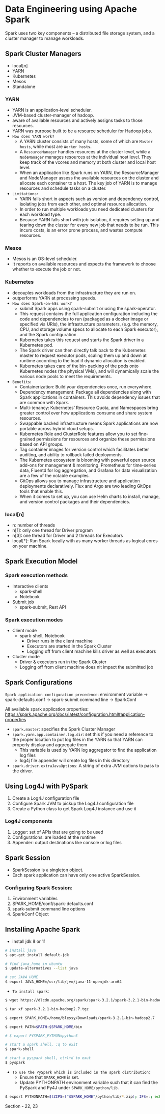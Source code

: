 # Data Engineering using Apache Spark

Spark uses two key components – a distributed file storage system, and a cluster manager to manage workloads.

## Spark Cluster Managers
- local[n]
- YARN
- Kubernetes
- Mesos
- Standalone
### YARN
- YARN is an application-level scheduler.
- JVM-based cluster-manager of hadoop.
- aware of available resources and actively assigns tasks to those resources.
- YARN was purpose built to be a resource scheduler for Hadoop jobs.
- `How does YARN work?`
  - A YARN cluster consists of many hosts, some of which are `Master hosts`, while most are `Worker hosts`. 
  - A `ResourceManager` handles resources at the cluster level, while a `NodeManager` manages resources at the individual host level. They keep track of the vcores and memory at both cluster and local host level.
  - When an application like Spark runs on YARN, the ResourceManager and NodeManager assess the available resources on the cluster and allocate each container to a host. The key job of YARN is to manage resources and schedule tasks on a cluster.
- `Limitations:`
  - YARN falls short in aspects such as version and dependency control, isolating jobs from each other, and optimal resource allocation.
  - In order to run multiple workloads you need dedicated clusters for each workload type.
  - Because YARN falls short with job isolation, it requires setting up and tearing down the cluster for every new job that needs to be run. This incurs costs, is an error prone process, and wastes compute resources. 
### Mesos
- Mesos is an OS-level scheduler.
- It reports on available resources and expects the framework to choose whether to execute the job or not.
### Kubernetes
- decouples workloads from the infrastructure they are run on.
- outperforms YARN at processing speeds.
- `How does Spark-on-k8s work?`
  - submit Spark apps using spark-submit or using the spark-operator.
  - This request contains the full application configuration including the code and dependencies to run (packaged as a docker image or specified via URIs), the infrastructure parameters, (e.g. the memory, CPU, and storage volume specs to allocate to each Spark executor), and the Spark configuration.
  - Kubernetes takes this request and starts the Spark driver in a Kubernetes pod.
  - The Spark driver can then directly talk back to the Kubernetes master to request executor pods, scaling them up and down at runtime according to the load if dynamic allocation is enabled. 
  - Kubernetes takes care of the bin-packing of the pods onto Kubernetes nodes (the physical VMs), and will dynamically scale the various node pools to meet the requirements.
- `Benefits`:
  - Containerization: Build your dependencies once, run everywhere.
  - Dependency management: Package all dependencies along with Spark applications in containers. This avoids dependency issues that are common with Spark.
  - Multi-tenancy: Kubernetes’ Resource Quota, and Namespaces bring greater control over how applications consume and share system resources.
  - Swappable backed infrastructure means Spark applications are now portable across hybrid cloud setups.
  - Kubernetes Role and ClusterRole features allow you to set fine-grained permissions for resources and organize these permissions based on API groups.
  - Tag container images for version control which facilitates better auditing, and ability to rollback failed deployments.
  - The Kubernetes ecosystem is blooming with powerful open source add-ons for management & monitoring. Prometheus for time-series data, Fluentd for log aggregation, and Grafana for data visualization are a few of the notable examples.
  - GitOps allows you to manage infrastructure and application deployments declaratively. Flux and Argo are two leading GitOps tools that enable this.
  - When it comes to set up, you can use Helm charts to install, manage, and version control packages and their dependencies.
### local[n]
- n: number of threads
- n[1]: only one thread for Driver program
- n[3]: one thread for Driver and 2 threads for Executors
- local[*]: Run Spark locally with as many worker threads as logical cores on your machine.

## Spark Execution Model
### Spark execution methods
- Interactive clients
  - spark-shell
  - Notebook
- Submit job
  - spark-submit, Rest API
### Spark execution modes
- Client mode
  - spark-shell, Notebook
    - Driver runs in the client machine
    - Executors are started in the Spark Cluster
    - Logging off from client machine kills driver as well as executors
- Cluster mode
  - Driver & executors run in the Spark Cluster
  - Logging off from client machine does nit impact the submitted job

## Spark Configurations
`Spark application configuration precedence`:
environment variable -> spark-defaults.conf -> spark-submit command line -> SparkConf

All available spark application properties:
https://spark.apache.org/docs/latest/configuration.html#application-properties

- `spark.master`: specifies the Spark Cluster Manager
- `spark.yarn.app.container.log.dir`: set this if you need a reference to the proper location to put log files in the YARN so that YARN can properly display and aggregate them
  - This variable is used by YARN log aggregator to find the application log files
  - log4j file appender will create log files in this directory
- `spark.driver.extraJavaOptions`: A string of extra JVM options to pass to the driver.

## Using Log4J with PySpark
1. Create a Log4J configuration file
2. Configure Spark JVM to pickup the Log4J configuration file
3. Create a Python class to get Spark Log4J instance and use it
### Log4J components
1. Logger: set of APIs that are going to be used
2. Configurations: are loaded at the runtime
3. Appender: output destinations like console or log files

## Spark Session
- SparkSession is a singleton object.
- Each spark application can have only one active SparkSession.
### Configuring Spark Session:
1. Environment variables
2. SPARK_HOME/conf/spark-defaults.conf
3. spark-submit command line options
4. SparkConf Object

## Installing Apache Spark
- install jdk 8 or 11
```sh
# install java
$ apt-get install default-jdk

# find java_home in ubuntu
$ update-alternatives --list java

# set JAVA_HOME
$ export JAVA_HOME=/usr/lib/jvm/java-11-openjdk-arm64
```
- `To install spark`:
```sh
$ wget https://dlcdn.apache.org/spark/spark-3.2.1/spark-3.2.1-bin-hadoop2.7.tgz

$ tar xf spark-3.2.1-bin-hadoop2.7.tgz

$ export SPARK_HOME=/home/blessy/Downloads/spark-3.2.1-bin-hadoop2.7

$ export PATH=$PATH:$SPARK_HOME/bin

# $ export PYSPARK_PYTHON=python3

# start a spark shell, :q to exit
$ spark-shell

# start a pyspark shell, ctrl+d to exut
$ pyspark
```
- `To use the PySpark which is included in the spark distribution`:
  - Ensure that `SPARK_HOME` is set.
  - Update PYTHONPATH environment variable such that it can find the PySpark and Py4J under `SPARK_HOME/python/lib`.
```sh
$ export PYTHONPATH=$(ZIPS=("$SPARK_HOME"/python/lib/*.zip); IFS=:; echo "${ZIPS[*]}"):$PYTHONPATH
```

Section - 22, 23